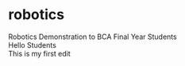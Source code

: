 # robotics
Robotics Demonstration to BCA Final Year Students<br>
Hello Students <br>
This is my first edit

